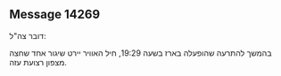 ## Message 14269

דובר צה"ל:

בהמשך להתרעה שהופעלה בארז בשעה 19:29, חיל האוויר יירט שיגור אחד שחצה מצפון רצועת עזה.

